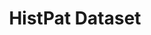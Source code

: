---
timeframe: 1959-2021
title: HistPat Dataset
url: https://dataverse.harvard.edu/dataset.xhtml?persistentId=doi:10.7910/DVN/BPC15W
uuid: 2d76b2cb-f287-4259-bbbc-bd482596c632
---